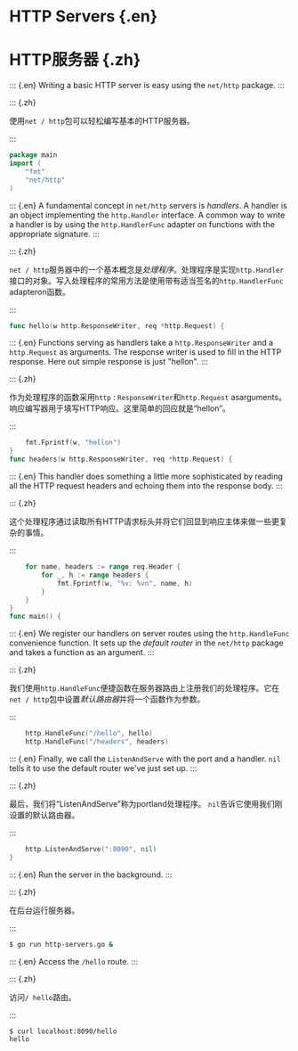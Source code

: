 
# HTTP Servers {.en}


# HTTP服务器 {.zh}


::: {.en}
Writing a basic HTTP server is easy using the
`net/http` package.
:::

::: {.zh}

使用`net / http`包可以轻松编写基本的HTTP服务器。

:::


```go
package main
import (
	"fmt"
	"net/http"
)
```


::: {.en}
A fundamental concept in `net/http` servers is
*handlers*. A handler is an object implementing the
`http.Handler` interface. A common way to write
a handler is by using the `http.HandlerFunc` adapter
on functions with the appropriate signature.
:::

::: {.zh}

`net / http`服务器中的一个基本概念是*处理程序*。处理程序是实现`http.Handler`接口的对象。写入处理程序的常用方法是使用带有适当签名的`http.HandlerFunc` adapteron函数。

:::


```go
func hello(w http.ResponseWriter, req *http.Request) {
```


::: {.en}
Functions serving as handlers take a
`http.ResponseWriter` and a `http.Request` as
arguments. The response writer is used to fill in the
HTTP response. Here out simple response is just
"hellon".
:::

::: {.zh}

作为处理程序的函数采用`http：ResponseWriter`和`http.Request` asarguments。响应编写器用于填写HTTP响应。这里简单的回应就是“hellon”。

:::


```go
	fmt.Fprintf(w, "hellon")
}
func headers(w http.ResponseWriter, req *http.Request) {
```


::: {.en}
This handler does something a little more
sophisticated by reading all the HTTP request
headers and echoing them into the response body.
:::

::: {.zh}

这个处理程序通过读取所有HTTP请求标头并将它们回显到响应主体来做一些更复杂的事情。

:::


```go
	for name, headers := range req.Header {
		for _, h := range headers {
			fmt.Fprintf(w, "%v: %vn", name, h)
		}
	}
}
func main() {
```


::: {.en}
We register our handlers on server routes using the
`http.HandleFunc` convenience function. It sets up
the *default router* in the `net/http` package and
takes a function as an argument.
:::

::: {.zh}

我们使用`http.HandleFunc`便捷函数在服务器路由上注册我们的处理程序。它在`net / http`包中设置*默认路由器*并将一个函数作为参数。

:::


```go
	http.HandleFunc("/hello", hello)
	http.HandleFunc("/headers", headers)
```


::: {.en}
Finally, we call the `ListenAndServe` with the port
and a handler. `nil` tells it to use the default
router we've just set up.
:::

::: {.zh}

最后，我们将“ListenAndServe”称为portland处理程序。 `nil`告诉它使用我们刚设置的默认路由器。

:::


```go
	http.ListenAndServe(":8090", nil)
}
```


::: {.en}
Run the server in the background.
:::

::: {.zh}

在后台运行服务器。

:::


```sh
$ go run http-servers.go &
```


::: {.en}
Access the `/hello` route.
:::

::: {.zh}

访问`/ hello`路由。

:::


```sh
$ curl localhost:8090/hello
hello
```


